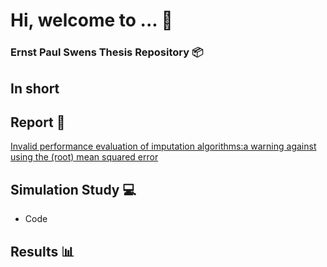 # Hi, welcome to ... :wave:
### Ernst Paul Swens Thesis Repository :package:

## In short 

## Report :notebook:
[Invalid performance evaluation of imputation algorithms:a warning against using the (root) mean squared error](https://www.overleaf.com/3149819198ytfdhydsvcrp)

## Simulation Study :computer: 
* Code 

## Results :bar_chart: 
